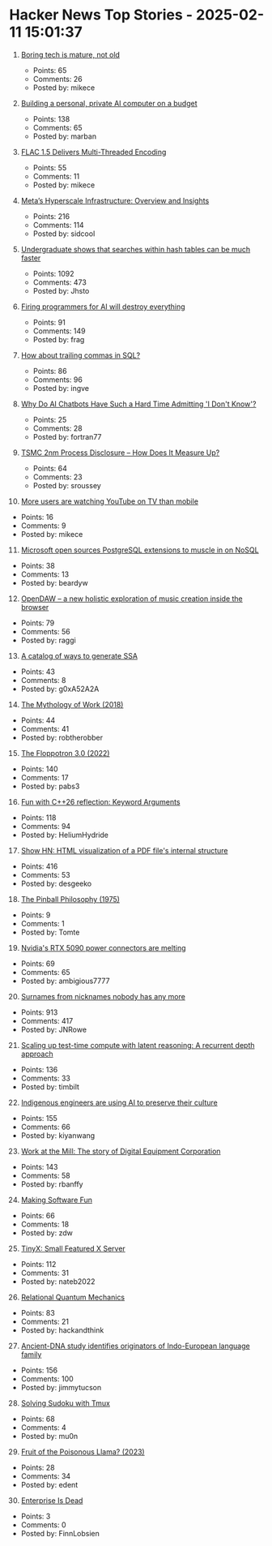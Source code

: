 # Hacker News Top Stories - 2025-02-11 15:01:37

1. [Boring tech is mature, not old](https://rubenerd.com/boring-tech-is-mature-not-old/)
   - Points: 65
   - Comments: 26
   - Posted by: mikece

2. [Building a personal, private AI computer on a budget](https://ewintr.nl/posts/2025/building-a-personal-private-ai-computer-on-a-budget/)
   - Points: 138
   - Comments: 65
   - Posted by: marban

3. [FLAC 1.5 Delivers Multi-Threaded Encoding](https://www.phoronix.com/news/FLAC-1.5-Released)
   - Points: 55
   - Comments: 11
   - Posted by: mikece

4. [Meta’s Hyperscale Infrastructure: Overview and Insights](https://cacm.acm.org/research/metas-hyperscale-infrastructure-overview-and-insights/)
   - Points: 216
   - Comments: 114
   - Posted by: sidcool

5. [Undergraduate shows that searches within hash tables can be much faster](https://www.quantamagazine.org/undergraduate-upends-a-40-year-old-data-science-conjecture-20250210/)
   - Points: 1092
   - Comments: 473
   - Posted by: Jhsto

6. [Firing programmers for AI will destroy everything](https://defragzone.substack.com/p/techs-dumbest-mistake-why-firing)
   - Points: 91
   - Comments: 149
   - Posted by: frag

7. [How about trailing commas in SQL?](http://peter.eisentraut.org/blog/2025/02/11/how-about-trailing-commas-in-sql)
   - Points: 86
   - Comments: 96
   - Posted by: ingve

8. [Why Do AI Chatbots Have Such a Hard Time Admitting 'I Don't Know'?](https://www.wsj.com/tech/ai/ai-halluciation-answers-i-dont-know-738bde07)
   - Points: 25
   - Comments: 28
   - Posted by: fortran77

9. [TSMC 2nm Process Disclosure – How Does It Measure Up?](https://semiwiki.com/semiconductor-services/techinsights/352972-iedm-2025-tsmc-2nm-process-disclosure-how-does-it-measure-up/)
   - Points: 64
   - Comments: 23
   - Posted by: sroussey

10. [More users are watching YouTube on TV than mobile](https://www.engadget.com/entertainment/youtube/more-users-are-watching-youtube-on-tv-than-mobile-140035151.html)
   - Points: 16
   - Comments: 9
   - Posted by: mikece

11. [Microsoft open sources PostgreSQL extensions to muscle in on NoSQL](https://www.theregister.com/2025/02/11/microsoft_postgresql_extensions/)
   - Points: 38
   - Comments: 13
   - Posted by: beardyw

12. [OpenDAW – a new holistic exploration of music creation inside the browser](https://opendaw.studio/)
   - Points: 79
   - Comments: 56
   - Posted by: raggi

13. [A catalog of ways to generate SSA](https://bernsteinbear.com/blog/ssa/)
   - Points: 43
   - Comments: 8
   - Posted by: g0xA52A2A

14. [The Mythology of Work (2018)](https://crimethinc.com/2018/09/03/the-mythology-of-work-eight-myths-that-keep-your-eyes-on-the-clock-and-your-nose-to-the-grindstone)
   - Points: 44
   - Comments: 41
   - Posted by: robtherobber

15. [The Floppotron 3.0 (2022)](https://silent.org.pl/home/2022/06/13/the-floppotron-3-0/)
   - Points: 140
   - Comments: 17
   - Posted by: pabs3

16. [Fun with C++26 reflection: Keyword Arguments](https://pydong.org/posts/KwArgs/)
   - Points: 118
   - Comments: 94
   - Posted by: HeliumHydride

17. [Show HN: HTML visualization of a PDF file's internal structure](https://github.com/desgeeko/pdfsyntax/blob/main/docs/browse.md)
   - Points: 416
   - Comments: 53
   - Posted by: desgeeko

18. [The Pinball Philosophy (1975)](https://pinballnirvana.com/forums/threads/the-pinball-philosophy-john-mcphee-1975.22239/)
   - Points: 9
   - Comments: 1
   - Posted by: Tomte

19. [Nvidia's RTX 5090 power connectors are melting](https://www.theverge.com/news/609207/nvidia-rtx-5090-power-connector-melting-burning-issues)
   - Points: 69
   - Comments: 65
   - Posted by: ambigious7777

20. [Surnames from nicknames nobody has any more](https://blog.plover.com/lang/etym/nickname-names.html)
   - Points: 913
   - Comments: 417
   - Posted by: JNRowe

21. [Scaling up test-time compute with latent reasoning: A recurrent depth approach](https://arxiv.org/abs/2502.05171)
   - Points: 136
   - Comments: 33
   - Posted by: timbilt

22. [Indigenous engineers are using AI to preserve their culture](https://www.nbcnews.com/tech/innovation/indigenous-engineers-are-using-ai-preserve-culture-rcna176012)
   - Points: 155
   - Comments: 66
   - Posted by: kiyanwang

23. [Work at the Mill: The story of Digital Equipment Corporation](https://www.abortretry.fail/p/work-at-the-mill)
   - Points: 143
   - Comments: 58
   - Posted by: rbanffy

24. [Making Software Fun](https://furbo.org/2025/02/07/making-software-fun/)
   - Points: 66
   - Comments: 18
   - Posted by: zdw

25. [TinyX: Small Featured X Server](https://github.com/tinycorelinux/tinyx)
   - Points: 112
   - Comments: 31
   - Posted by: nateb2022

26. [Relational Quantum Mechanics](https://plato.stanford.edu/entries/qm-relational/)
   - Points: 83
   - Comments: 21
   - Posted by: hackandthink

27. [Ancient-DNA study identifies originators of Indo-European language family](https://hms.harvard.edu/news/ancient-dna-study-identifies-originators-indo-european-language-family)
   - Points: 156
   - Comments: 100
   - Posted by: jimmytucson

28. [Solving Sudoku with Tmux](https://willhbr.net/2024/12/27/solving-sudoku-with-tmux/)
   - Points: 68
   - Comments: 4
   - Posted by: mu0n

29. [Fruit of the Poisonous Llama? (2023)](https://shkspr.mobi/blog/2023/07/fruit-of-the-poisonous-llama/)
   - Points: 28
   - Comments: 34
   - Posted by: edent

30. [Enterprise Is Dead](https://cra.mr/enterprise-is-dead/)
   - Points: 3
   - Comments: 0
   - Posted by: FinnLobsien

